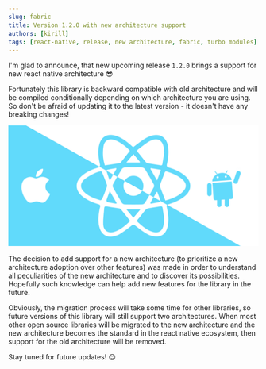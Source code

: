 ```yaml
---
slug: fabric
title: Version 1.2.0 with new architecture support
authors: [kirill]
tags: [react-native, release, new architecture, fabric, turbo modules]
---
```


I'm glad to announce, that new upcoming release `1.2.0` brings a support for new react native architecture 😎

Fortunately this library is backward compatible with old architecture and will be compiled conditionally depending on which architecture you are using. So don't be afraid of updating it to the latest version - it doesn't have any breaking changes!

![react native logo](./react-native.png)

<!--truncate-->

The decision to add support for a new architecture (to prioritize a new architecture adoption over other features) was made in order to understand all peculiarities of the new architecture and to discover its possibilities. Hopefully such knowledge can help add new features for the library in the future.

Obviously, the migration process will take some time for other libraries, so future versions of this library will still support two architectures. When most other open source libraries will be migrated to the new architecture and the new architecture becomes the standard in the react native ecosystem, then support for the old architecture will be removed.

Stay tuned for future updates! 😊